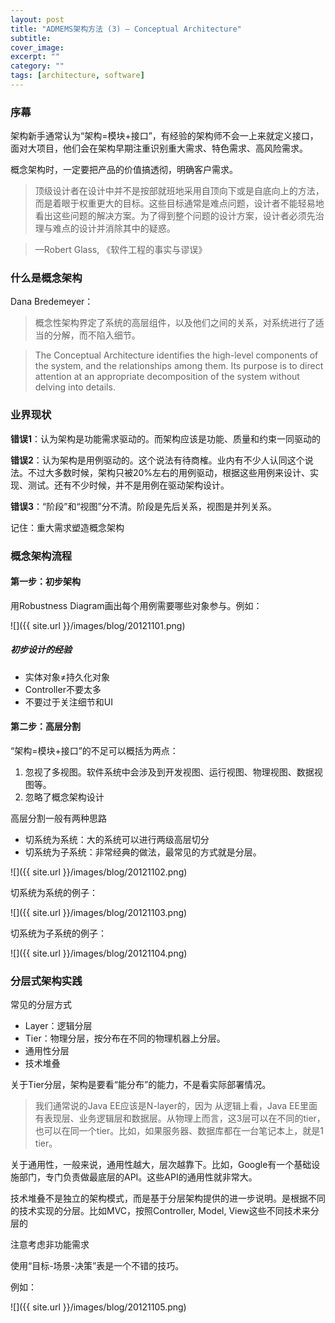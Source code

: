 ```yaml
---
layout: post
title: "ADMEMS架构方法 (3) – Conceptual Architecture"
subtitle: 
cover_image: 
excerpt: ""
category: ""
tags: [architecture, software]
---
```


### 序幕

架构新手通常认为“架构=模块+接口”，有经验的架构师不会一上来就定义接口，面对大项目，他们会在架构早期注重识别重大需求、特色需求、高风险需求。

概念架构时，一定要把产品的价值搞透彻，明确客户需求。

> 顶级设计者在设计中并不是按部就班地采用自顶向下或是自底向上的方法，而是着眼于权重更大的目标。这些目标通常是难点问题，设计者不能轻易地看出这些问题的解决方案。为了得到整个问题的设计方案，设计者必须先治理与难点的设计并消除其中的疑惑。

> —Robert Glass, 《软件工程的事实与谬误》

### 什么是概念架构

Dana Bredemeyer：

> 概念性架构界定了系统的高层组件，以及他们之间的关系，对系统进行了适当的分解，而不陷入细节。

> The Conceptual Architecture identifies the high-level components of the system, and the relationships among them. Its purpose is to direct attention at an appropriate decomposition of the system without delving into details.

### 业界现状

__错误1__：认为架构是功能需求驱动的。而架构应该是功能、质量和约束一同驱动的

__错误2__：认为架构是用例驱动的。这个说法有待商榷。业内有不少人认同这个说法。不过大多数时候，架构只被20%左右的用例驱动，根据这些用例来设计、实现、测试。还有不少时候，并不是用例在驱动架构设计。

__错误3__：“阶段”和“视图”分不清。阶段是先后关系，视图是并列关系。

记住：重大需求塑造概念架构

### 概念架构流程

#### 第一步：初步架构

用Robustness Diagram画出每个用例需要哪些对象参与。例如：

![]({{ site.url }}/images/blog/20121101.png)

##### 初步设计的经验

* 实体对象≠持久化对象
* Controller不要太多
* 不要过于关注细节和UI

#### 第二步：高层分割

“架构=模块+接口”的不足可以概括为两点：

1. 忽视了多视图。软件系统中会涉及到开发视图、运行视图、物理视图、数据视图等。
2. 忽略了概念架构设计

高层分割一般有两种思路

* 切系统为系统：大的系统可以进行两级高层切分
* 切系统为子系统：非常经典的做法，最常见的方式就是分层。

![]({{ site.url }}/images/blog/20121102.png)

切系统为系统的例子：

![]({{ site.url }}/images/blog/20121103.png)

切系统为子系统的例子：

![]({{ site.url }}/images/blog/20121104.png)

### 分层式架构实践

常见的分层方式

* Layer：逻辑分层
* Tier：物理分层，按分布在不同的物理机器上分层。
* 通用性分层
* 技术堆叠

关于Tier分层，架构是要看“能分布”的能力，不是看实际部署情况。

> 我们通常说的Java EE应该是N-layer的，因为 从逻辑上看，Java EE里面有表现层、业务逻辑层和数据层。从物理上而言，这3层可以在不同的tier，也可以在同一个tier。比如，如果服务器、数据库都在一台笔记本上，就是1 tier。

关于通用性，一般来说，通用性越大，层次越靠下。比如，Google有一个基础设施部门，专门负责做最底层的API。这些API的通用性就非常大。

技术堆叠不是独立的架构模式，而是基于分层架构提供的进一步说明。是根据不同的技术实现的分层。比如MVC，按照Controller, Model, View这些不同技术来分层的

注意考虑非功能需求

使用“目标-场景-决策”表是一个不错的技巧。

例如：

![]({{ site.url }}/images/blog/20121105.png)
